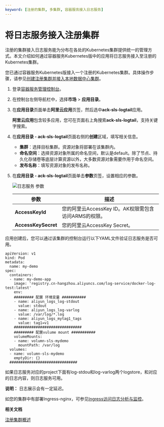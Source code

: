 ```yaml
---
keyword: [注册的集群, 多集群, 容器服务接入日志服务]
---
```


# 将日志服务接入注册集群

注册的集群接入日志服务能为分布在各处的Kubernetes集群提供统一的管理方式。本文介绍如何通过容器服务Kubernetes版中的应用将日志服务接入至注册的Kubernetes集群。

您已通过容器服务Kubernetes版接入一个注册的Kubernetes集群。具体操作步骤，请参见[创建注册集群并接入本地数据中心集群](/cn.zh-CN/Kubernetes集群用户指南/多云混合云/混合集群/创建注册集群并接入本地数据中心集群.md)。

1.  登录[容器服务管理控制台](https://cs.console.aliyun.com)。

2.  在控制台左侧导航栏中，选择**市场** \> **应用目录**。

3.  在**应用目录**页面单击**阿里云应用**页签，然后选中**ack-sls-logtail**应用。

    **阿里云应用**包含较多应用，您可在页面右上角搜索**ack-sls-logtail**，支持关键字搜索。

4.  在**应用目录 - ack-sls-logtail**页面右侧的**创建**区域，填写相关信息。

    -   **集群**：选择目标集群。资源对象将部署在该集群内。
    -   **命名空间**：选择资源对象所属的命名空间，默认是default。除了节点、持久化存储卷等底层计算资源以外，大多数资源对象需要作用于命名空间。
    -   **发布名称**：填写资源对象的发布名称。
5.  在**应用目录 - ack-sls-logtail**页面单击**参数**页签，设置相应的参数。

    ![日志服务 参数](https://static-aliyun-doc.oss-accelerate.aliyuncs.com/assets/img/zh-CN/8206659951/p76771.png)

    |参数|描述|
    |--|--|
    |**AccessKeyId**|您的阿里云AccessKey ID。AK权限需包含访问ARMS的权限。|
    |**AccessKeySecret**|您的阿里云AccessKey Secret。|


应用创建后，您可以通过该集群的控制台运行以下YAML文件验证日志服务是否可用。

```
apiVersion: v1
kind: Pod
metadata:
  name: my-demo
spec:
  containers:
  - name: my-demo-app
    image: 'registry.cn-hangzhou.aliyuncs.com/log-service/docker-log-test:latest'
    env:
    ######### 配置 环境变量 ###########
    - name: aliyun_logs_log-stdout
      value: stdout
    - name: aliyun_logs_log-varlog
      value: /var/log/*.log
    - name: aliyun_logs_mytag1_tags
      value: tag1=v1
    ###############################
    ######### 配置vulume mount ###########
    volumeMounts:
    - name: volumn-sls-mydemo
      mountPath: /var/log
  volumes:
  - name: volumn-sls-mydemo
    emptyDir: {}
  ###############################
```

如果日志服务对应的project下面有log-stdou和log-varlog两个logstore，和对应的日志内容，则日志服务可用。

**说明：** 日志展示会有一定延迟。

如您的集群中有部署Ingress-nginx，可参见[Ingress访问日志分析与监控](/cn.zh-CN/Kubernetes集群用户指南/网络/Ingress管理/Ingress访问日志分析与监控.md)。

**相关文档**  


[注册集群概述](/cn.zh-CN/Kubernetes集群用户指南/多云混合云/混合集群/注册集群概述.md)

